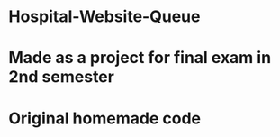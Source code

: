 # Hospital-Website-Queue
# Made as a project for final exam in 2nd semester
# Original homemade code
